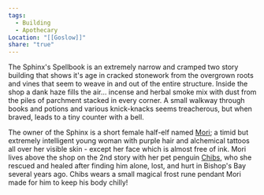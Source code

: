 ```yaml
---
tags:
  - Building
  - Apothecary
Location: "[[Goslow]]"
share: "true"
---
```


The Sphinx's Spellbook is an extremely narrow and cramped two story building that shows it's age in cracked stonework from the overgrown roots and vines that seem to weave in and out of the entire structure. Inside the shop a dank haze fills the air… incense and herbal smoke mix with dust from the piles of parchment stacked in every corner. A small walkway through books and potions and various knick-knacks seems treacherous, but when braved, leads to a tiny counter with a bell.

The owner of the Sphinx is a short female half-elf named [Mori](../NPCs/Mori%20&%20Chibs.md); a timid but extremely intelligent young woman with purple hair and alchemical tattoos all over her visible skin - except her face which is almost free of ink. Mori lives above the shop on the 2nd story with her pet penguin [Chibs](../NPCs/Mori%20&%20Chibs.md), who she rescued and healed after finding him alone, lost, and hurt in Bishop's Bay several years ago. Chibs wears a small magical frost rune pendant Mori made for him to keep his body chilly!